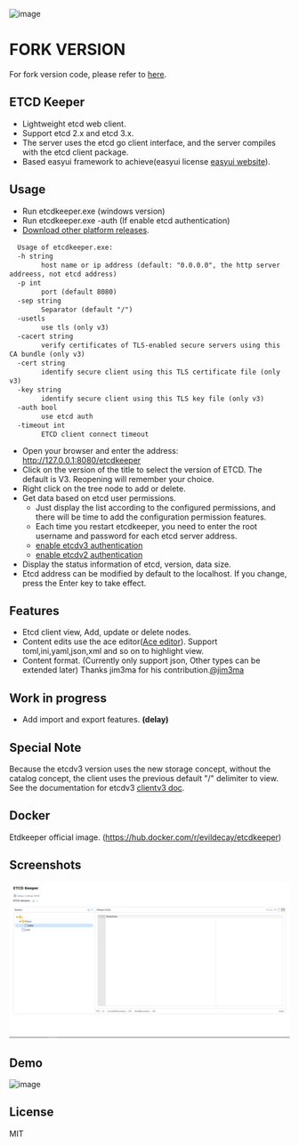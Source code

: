![image](https://github.com/evildecay/etcdkeeper/blob/master/logo/logo-horizontal.png)

# FORK VERSION
For fork version code, please refer to [here](https://github.com/FaganOoi/etcdkeeper/tree/own-main).

## ETCD Keeper
* Lightweight etcd web client.
* Support etcd 2.x and etcd 3.x.
* The server uses the etcd go client interface, and the server compiles with the etcd client package.
* Based easyui framework to achieve(easyui license [easyui website](http://www.jeasyui.com)).

## Usage
* Run etcdkeeper.exe (windows version)
* Run etcdkeeper.exe -auth (If enable etcd authentication)
* [Download other platform releases](https://github.com/evildecay/etcdkeeper/releases).
```
  Usage of etcdkeeper.exe:
  -h string
        host name or ip address (default: "0.0.0.0", the http server addreess, not etcd address)
  -p int
        port (default 8080)
  -sep string
        Separator (default "/")
  -usetls
        use tls (only v3)
  -cacert string
        verify certificates of TLS-enabled secure servers using this CA bundle (only v3)
  -cert string
        identify secure client using this TLS certificate file (only v3)
  -key string
        identify secure client using this TLS key file (only v3)
  -auth bool
        use etcd auth
  -timeout int
        ETCD client connect timeout
```
* Open your browser and enter the address: http://127.0.0.1:8080/etcdkeeper
* Click on the version of the title to select the version of ETCD. The default is V3. Reopening will remember your choice.
* Right click on the tree node to add or delete.
* Get data based on etcd user permissions.
  - Just display the list according to the configured permissions, and there will be time to add the configuration permission features.
  - Each time you restart etcdkeeper, you need to enter the root username and password for each etcd server address. 
  - [enable etcdv3 authentication](https://github.com/etcd-io/etcd/blob/master/Documentation/op-guide/authentication.md)
  - [enable etcdv2 authentication](https://github.com/etcd-io/etcd/blob/master/Documentation/v2/authentication.md)
* Display the status information of etcd, version, data size.
* Etcd address can be modified by default to the localhost. If you change, press the Enter key to take effect.

## Features
* Etcd client view, Add, update or delete nodes.
* Content edits use the ace editor([Ace editor](https://ace.c9.io)). Support toml,ini,yaml,json,xml and so on to highlight view.
* Content format. (Currently only support json, Other types can be extended later) Thanks jim3ma for his contribution.[@jim3ma]( https://github.com/jim3ma)

## Work in progress
* Add import and export features.  **(delay)**

## Special Note
Because the etcdv3 version uses the new storage concept, without the catalog concept, the client uses the previous default "/" delimiter to view. See the documentation for etcdv3 [clientv3 doc](https://godoc.org/github.com/coreos/etcd/clientv3).

## Docker
Etdkeeper official image. (https://hub.docker.com/r/evildecay/etcdkeeper)

## Screenshots
![image](https://github.com/evildecay/etcdkeeper/blob/master/screenshots/ui.png)

## Demo
![image](https://github.com/evildecay/etcdkeeper/blob/master/screenshots/ui.gif)

## License
MIT
